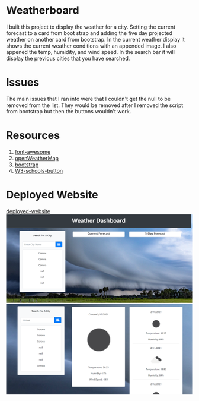 # Weatherboard
I built this project to display the weather for a city. Setting the current forecast to a card from boot strap and adding the five day projected weather on another card from bootstrap. In the current weather display it shows the current weather conditions with an appended image. I also appened the temp, humidity, and wind speed. In the search bar it will display the previous cities that you have searched.

# Issues
The main issues that I ran into were that I couldn't get the null to be removed from the list. They would be removed after I removed the script from bootstrap but then the buttons wouldn't work. 

# Resources 
1. [font-awesome](https://fontawesome.com/icons?d=gallery)
2. [openWeatherMap](https://openweathermap.org/api)
3. [bootstrap](https://getbootstrap.com/)
4. [W3-schools-button](https://www.w3schools.com/howto/howto_css_transition_hover.asp)

# Deployed Website
[deployed-website](https://clintrizzo.github.io/Weatherboard/)
![image](screenshot0.png)
![image](screenshot.png)